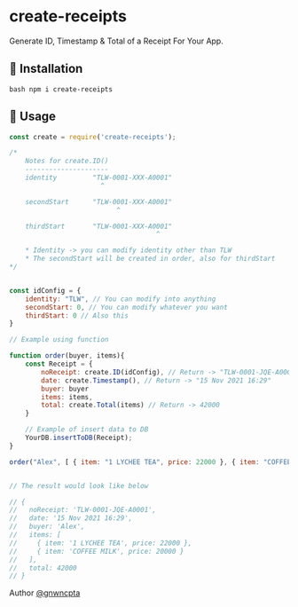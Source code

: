 # create-receipts
Generate ID, Timestamp &amp; Total of a Receipt For Your App.

## 🔖 Installation
```bash npm i create-receipts ```

## 🔰 Usage
```javascript
const create = require('create-receipts');

/* 
    Notes for create.ID()
    ---------------------
    identity         "TLW-0001-XXX-A0001"
                       ^

    secondStart      "TLW-0001-XXX-A0001"
                           ^

    thirdStart       "TLW-0001-XXX-A0001"
                                     ^

    * Identity -> you can modify identity other than TLW
    * The secondStart will be created in order, also for thirdStart
*/


const idConfig = { 
    identity: "TLW", // You can modify into anything
    secondStart: 0, // You can modify whatever you want
    thirdStart: 0 // Also this
}

// Example using function

function order(buyer, items){
    const Receipt = {
        noReceipt: create.ID(idConfig), // Return -> "TLW-0001-JQE-A0001"
        date: create.Timestamp(), // Return -> "15 Nov 2021 16:29"
        buyer: buyer
        items: items,
        total: create.Total(items) // Return -> 42000
    }

    // Example of insert data to DB
    YourDB.insertToDB(Receipt);
}

order("Alex", [ { item: "1 LYCHEE TEA", price: 22000 }, { item: "COFFEE MILK", price: 20000 } ]);


// The result would look like below

// {
//   noReceipt: 'TLW-0001-JQE-A0001',
//   date: '15 Nov 2021 16:29',
//   buyer: 'Alex',
//   items: [
//     { item: '1 LYCHEE TEA', price: 22000 },
//     { item: 'COFFEE MILK', price: 20000 }
//   ],
//   total: 42000
// }

```

Author [@gnwncpta]("https://github.com/gnwncta)